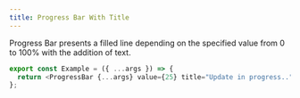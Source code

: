 ```yaml
---
title: Progress Bar With Title
---
```


Progress Bar presents a filled line depending on the specified value from 0 to 100% with the addition of text.

```ts
export const Example = ({ ...args }) => {
  return <ProgressBar {...args} value={25} title="Update in progress.." />;
};
```
